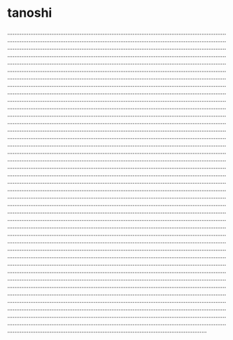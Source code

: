 # tanoshi
.................................................................................................................................................................................................................................................................................................................................................................................................................................................................................................................................................................................................................................................................................................................................................................................................................................................................................................................................................................................................................................................................................................................................................................................................................................................................................................................................................................................................................................................................................................................................................................................................................................................................................................................................................................................................................................................................................................................................................................................................................................................................................................................................................................................................................................................................................................................................................................................................................................................................................................................................................................................................................................................................................................................................................................................................................................................................................................................................................................................................................................................................................................................................................................................................................................................................................................................................................................................................................................................................................................................................................................................................................................................................................................................................................................................................................................................................................................................................................................................................................................................................................................................................................................................................................................................................................................................................................................................................................................................................................................................................................................................................................................................................................................................................................................................................................................................................................................................................................................................................................................................................................................................................................................................................................................................................................